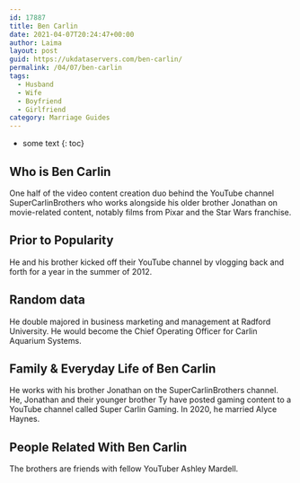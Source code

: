 ```yaml
---
id: 17887
title: Ben Carlin
date: 2021-04-07T20:24:47+00:00
author: Laima
layout: post
guid: https://ukdataservers.com/ben-carlin/
permalink: /04/07/ben-carlin
tags:
  - Husband
  - Wife
  - Boyfriend
  - Girlfriend
category: Marriage Guides
---
```


* some text
{: toc}


## Who is Ben Carlin
                  
                  
                  
One half of the video content creation duo behind the YouTube channel SuperCarlinBrothers who works alongside his older brother Jonathan on movie-related content, notably films from Pixar and the Star Wars franchise.
                  
              
            
              
            
                
                
                
## Prior to Popularity
                  
                  
                  
He and his brother kicked off their YouTube channel by vlogging back and forth for a year in the summer of 2012.
                  
              
            
              
            
                
                
                
## Random data
                  
                  
                  
He double majored in business marketing and management at Radford University. He would become the Chief Operating Officer for Carlin Aquarium Systems.
                  
              
            
              
            
                
                
                
## Family & Everyday Life of Ben Carlin
                  
                  
                  
He works with his brother Jonathan on the SuperCarlinBrothers channel. He, Jonathan and their younger brother Ty have posted gaming content to a YouTube channel called Super Carlin Gaming. In 2020, he married Alyce Haynes. 
                  
              
            
              
            
                
                
                
## People Related With Ben Carlin
                  
                  
                  
The brothers are friends with fellow YouTuber Ashley Mardell.
                  
              
            
              
            
                
              
            
              
              
            
            
              
            
          
          
          